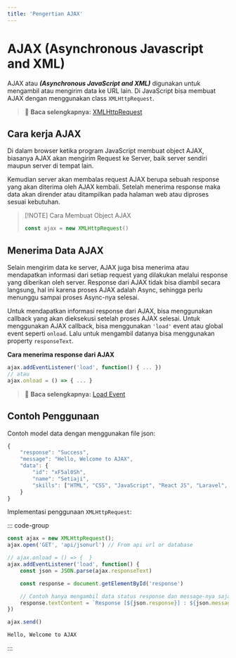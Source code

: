 ```yaml
---
title: 'Pengertian AJAX'
---
```


# AJAX (Asynchronous Javascript and XML)

AJAX atau **_(Asynchronous JavaScript and XML)_** digunakan untuk mengambil atau mengirim data ke URL lain. Di JavaScript bisa membuat AJAX dengan menggunakan class `XMLHttpRequest`.

> :memo: **Baca selengkapnya:** [XMLHttpRequest](https://developer.mozilla.org/en-US/docs/Web/API/XMLHttpRequest/load_event)

## Cara kerja AJAX

Di dalam browser ketika program JavaScript membuat object AJAX, biasanya AJAX akan mengirim Request ke Server, baik server sendiri maupun server di tempat lain.

Kemudian server akan membalas request AJAX berupa sebuah response yang akan diterima oleh AJAX kembali. Setelah menerima response maka data akan dirender atau ditampilkan pada halaman web atau diproses sesuai kebutuhan.

> [!NOTE] Cara Membuat Object AJAX
> ```js
> const ajax = new XMLHttpRequest()
> ```

## Menerima Data AJAX

Selain mengirim data ke server, AJAX juga bisa menerima atau mendapatkan informasi dari setiap request yang dilakukan melalui response yang diberikan oleh server. Response dari AJAX tidak bisa diambil secara langsung, hal ini karena proses AJAX adalah Async, sehingga perlu menunggu sampai proses Async-nya selesai.

Untuk mendapatkan informasi response dari AJAX, bisa menggunakan callback yang akan dieksekusi setelah proses AJAX selesai. Untuk menggunakan AJAX callback, bisa menggunakan `'load'` event atau global event seperti `onload`. Lalu untuk mengambil datanya bisa menggunakan property `responseText`.

**Cara menerima response dari AJAX**
```js
ajax.addEventListener('load', function() { ... })
// atau
ajax.onload = () => { ... }
```

> :memo: **Baca selengkapnya:** [Load Event](https://developer.mozilla.org/en-US/docs/Web/API/XMLHttpRequest/load_event)

## Contoh Penggunaan

Contoh model data dengan menggunakan file json:

```js
{
	"response": "Success",
	"message": "Hello, Welcome to AJAX",
	"data": {
		"id": "xF5al0Sh",
		"name": "Setiaji",
		"skills": ["HTML", "CSS", "JavaScript", "React JS", "Laravel", "MySQL"]
	}
}
```

Implementasi penggunaan `XMLHttpRequest`:

::: code-group
```js [Code]
const ajax = new XMLHttpRequest();
ajax.open('GET', 'api/jsonurl') // From api url or database

// ajax.onload = () => {  }
ajax.addEventListener('load', function() {
	const json = JSON.parse(ajax.responseText)

	const response = document.getElementById('response')

	// Contoh hanya mengambil data status response dan message-nya saja
	response.textContent = `Response [${json.response}] : ${json.message}`
})

ajax.send()
```

```html [Response]
Hello, Welcome to AJAX
```
::: 